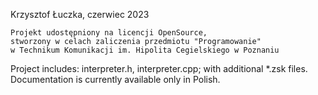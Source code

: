   Krzysztof Łuczka, czerwiec 2023

	Projekt udostępniony na licencji OpenSource,
	stworzony w celach zaliczenia przedmiotu "Programowanie"
	w Technikum Komunikacji im. Hipolita Cegielskiego w Poznaniu


  Project includes: interpreter.h, interpreter.cpp; with additional *.zsk files.
  Documentation is currently available only in Polish.
